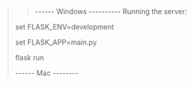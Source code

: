 >> ------ Windows ----------
>Running the server:
> 
> set FLASK_ENV=development
> 
> set FLASK_APP=main.py
> 
> flask run
> 
> ------ Mac --------
> 
> 
